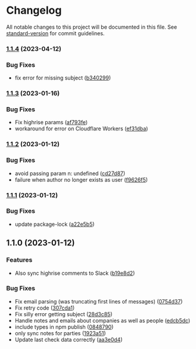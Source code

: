 # Changelog

All notable changes to this project will be documented in this file. See [standard-version](https://github.com/conventional-changelog/standard-version) for commit guidelines.

### [1.1.4](https://github.com/digidem/highrise-slack-webhook/compare/v1.1.3...v1.1.4) (2023-04-12)


### Bug Fixes

* fix error for missing subject ([b340299](https://github.com/digidem/highrise-slack-webhook/commit/b340299c4bb0c75202df725c492cd25a2e355816))

### [1.1.3](https://github.com/digidem/highrise-slack-webhook/compare/v1.1.2...v1.1.3) (2023-01-16)


### Bug Fixes

* Fix highrise params ([af793fe](https://github.com/digidem/highrise-slack-webhook/commit/af793fe13321fec41dc50841125fb46bce6297ba))
* workaround for error on Cloudflare Workers ([ef31dba](https://github.com/digidem/highrise-slack-webhook/commit/ef31dbabd0082f64a681071f707b9aafd801f5b5))

### [1.1.2](https://github.com/digidem/highrise-slack-webhook/compare/v1.1.1...v1.1.2) (2023-01-12)


### Bug Fixes

* avoid passing param n: undefined ([cd27d87](https://github.com/digidem/highrise-slack-webhook/commit/cd27d87c06d7d4246bd64ad2d6e8b431c566819c))
* failure when author no longer exists as user ([f9626f5](https://github.com/digidem/highrise-slack-webhook/commit/f9626f5fef1fda34dc8983d7172bcf484c97299e))

### [1.1.1](https://github.com/digidem/highrise-slack-webhook/compare/v1.1.0...v1.1.1) (2023-01-12)


### Bug Fixes

* update package-lock ([a22e5b5](https://github.com/digidem/highrise-slack-webhook/commit/a22e5b5f3fc2ef40ba7562852c4efba14f10471f))

## 1.1.0 (2023-01-12)


### Features

* Also sync highrise comments to Slack ([b19e8d2](https://github.com/digidem/highrise-slack-webhook/commit/b19e8d27e820ac1edde06d51228be946e1651629))


### Bug Fixes

* Fix email parsing (was truncating first lines of messages) ([0754d37](https://github.com/digidem/highrise-slack-webhook/commit/0754d37ed71252376cebdcea39a2cc05fe4063af))
* Fix retry code ([307cda1](https://github.com/digidem/highrise-slack-webhook/commit/307cda1a016d774e1b1c82d72772434c59226847))
* Fix silly error getting subject ([28d3c85](https://github.com/digidem/highrise-slack-webhook/commit/28d3c85982572c0948a1f42bef2ae630410d36c8))
* Handle notes and emails about companies as well as people ([edcb5dc](https://github.com/digidem/highrise-slack-webhook/commit/edcb5dc845e2f3c293c9a77bc6f07cca2b57160d))
* include types in npm publish ([0848790](https://github.com/digidem/highrise-slack-webhook/commit/084879023d9c11c451ade1e9e08d45ccc030e92c))
* only sync notes for parties ([1923a51](https://github.com/digidem/highrise-slack-webhook/commit/1923a51257465739a062c89fcd85bcea4bcc5f3e))
* Update last check data correctly ([aa3e0d4](https://github.com/digidem/highrise-slack-webhook/commit/aa3e0d42a764fa19a27d41568ba6f41199a3add0))
